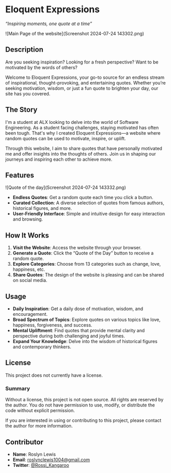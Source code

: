 # Eloquent Expressions

*“Inspiring moments, one quote at a time”*

![Main Page of the website](Screenshot 2024-07-24 143302.png)

## Description

Are you seeking inspiration? Looking for a fresh perspective? Want to be motivated by the words of others?

Welcome to Eloquent Expressions, your go-to source for an endless stream of inspirational, thought-provoking, and entertaining quotes. Whether you’re seeking motivation, wisdom, or just a fun quote to brighten your day, our site has you covered.

## The Story

I'm a student at ALX looking to delve into the world of Software Engineering. As a student facing challenges, staying motivated has often been tough. That's why I created Eloquent Expressions—a website where random quotes can be used to motivate, inspire, or uplift.

Through this website, I aim to share quotes that have personally motivated me and offer insights into the thoughts of others. Join us in shaping our journeys and inspiring each other to achieve more.

## Features

![Quote of the day](Screenshot 2024-07-24 143332.png)

- **Endless Quotes**: Get a random quote each time you click a button.
- **Curated Collection**: A diverse selection of quotes from famous authors, historical figures, and more.
- **User-Friendly Interface**: Simple and intuitive design for easy interaction and browsing.

## How It Works

1. **Visit the Website**: Access the website through your browser.
2. **Generate a Quote**: Click the “Quote of the Day” button to receive a random quote.
3. **Explore Categories**: Choose from 13 categories such as change, love, happiness, etc.
4. **Share Quotes**: The design of the website is pleasing and can be shared on social media.

## Usage

- **Daily Inspiration**: Get a daily dose of motivation, wisdom, and encouragement.
- **Broad Spectrum of Topics**: Explore quotes on various topics like love, happiness, forgiveness, and success.
- **Mental Upliftment**: Find quotes that provide mental clarity and perspective during both challenging and joyful times.
- **Expand Your Knowledge**: Delve into the wisdom of historical figures and contemporary thinkers.

## License

This project does not currently have a license.

### Summary

Without a license, this project is not open source. All rights are reserved by the author. You do not have permission to use, modify, or distribute the code without explicit permission.

If you are interested in using or contributing to this project, please contact the author for more information.

## Contributor

- **Name**: Roslyn Lewis
- **Email**: roslynclewis1004@gmail.com
- **Twitter**: [@Rossi_Kangaroo](https://twitter.com/Rossi_Kangaroo)

